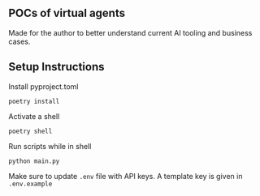 ## POCs of virtual agents
Made for the author to better understand current AI tooling and business cases.

## Setup Instructions
Install pyproject.toml

`poetry install`

Activate a shell

`poetry shell`

Run scripts while in shell 

`python main.py`

Make sure to update `.env` file with API keys. A template key is given in `.env.example`